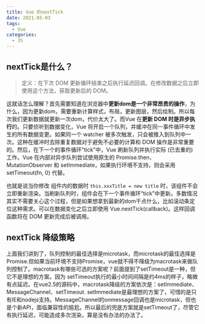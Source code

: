 ```yaml
---
title: Vue 的nextTick
date: 2021-05-03
tags:
  - Vue
categories:
  - JS
---
```


## nextTick是什么？
>定义：在下次 DOM 更新循环结束之后执行延迟回调。在修改数据之后立即使用这个方法，获取更新后的 DOM。

这就话怎么理解？首先需要知道在浏览器中**更新dom是一个非常昂贵的操作**，为什么，因为更新dom，需要重新计算样式，布局，更新图层，然后绘制。所以每次我们更新数据就更新一次dom，代价太大了。而Vue 在**更新 DOM 时是异步执行**的。只要侦听到数据变化，Vue 将开启一个队列，并缓冲在同一事件循环中发生的所有数据变更。如果同一个 watcher 被多次触发，只会被推入到队列中一次。这种在缓冲时去除重复数据对于避免不必要的计算和 DOM 操作是非常重要的。然后，在下一个的事件循环“tick”中，Vue 刷新队列并执行实际 (已去重的) 工作。Vue 在内部对异步队列尝试使用原生的 Promise.then、MutationObserver 和 setImmediate，如果执行环境不支持，则会采用 setTimeout(fn, 0) 代替。

也就是说当你修改 组件内的数据时 `this.xxxTitle = new title` 时，该组件不会立即重新渲染。当刷新队列时，组件会在下一个事件循环“tick”中更新。多数情况其实不需要关心这个过程，但是如果想拿到最新的dom干点什么，比如滚动条定位这种需求。可以在数据变化之后立即使用 Vue.nextTick(callback)。这样回调函数将在 DOM 更新完成后被调用。

## nextTick 降级策略

上面我们讲到了，队列控制的最佳选择是microtask，而microtask的最佳选择是Promise.但如果当前环境不支持Promise，vue就不得不降级为macrotask来做队列控制了。macrotask有哪些可选的方案呢？前面提到了setTimeout是一种，但它不是理想的方案。因为
setTimeout执行的最小时间间隔是约4ms的样子，略微有点延迟。在vue2.5的源码中，macrotask降级的方案依次是：setImmediate、MessageChannel、setTimeout. setImmediate是最理想的方案了，可惜的是只有IE和nodejs支持。MessageChannel的onmessage回调也是microtask，但也是个新API，面临兼容性的尴尬。所以最后的兜底方案就是setTimeout了，尽管它有执行延迟，可能造成多次渲染，算是没有办法的办法了。
